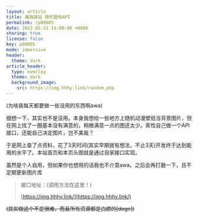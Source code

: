 ```yaml
---
layout: article
title: 瀚海驿站 随机壁纸API
permalink: /p00005
date: 2022-05-31 14:00:00 +0800
sharing: true
license: false
key: p00005
mode: immersive
header:
  theme: dark
article_header:
  type: overlay
  theme: dark
  background_image:
    src: https://img.hhhy.link/random.php
---
```

<!--more-->(为啥我每天都要做一些没用的东西啊awa)

细想一下，其实也不是没用。本身我想给一些地方上随机动漫壁纸当背景图片，但在网上找了一圈基本没有满意的，稍微满意一点的图还太少。索性自己做一个API接口，还能自己决定图片，岂不美哉？

于是网上查了点资料，花了3天时间(其实早期就有想法，不止3天)开发终于达到能用的水平了。本站首页和本页头图就是通过自家接口实现。

虽然是个人自用，但如果你也想用的话我也不介意awa。之后会再打磨一下，且不定期更新图片库

> 接口地址：(调用方法在这里！)
>
> [https://img.hhhy.link/](https://img.hhhy.link/)

<del>(其实做这个不是很难，而且所有资源都是白嫖的[doge])</del>

